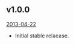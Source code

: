 ## v1.0.0
[2013-04-22](https://github.com/johnstevenson/json-works/tree/v1.0.0)

* Initial stable relaease.
